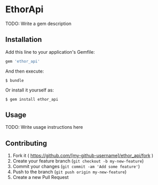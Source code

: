 # EthorApi

TODO: Write a gem description

## Installation

Add this line to your application's Gemfile:

```ruby
gem 'ethor_api'
```

And then execute:

    $ bundle

Or install it yourself as:

    $ gem install ethor_api

## Usage

TODO: Write usage instructions here

## Contributing

1. Fork it ( https://github.com/[my-github-username]/ethor_api/fork )
2. Create your feature branch (`git checkout -b my-new-feature`)
3. Commit your changes (`git commit -am 'Add some feature'`)
4. Push to the branch (`git push origin my-new-feature`)
5. Create a new Pull Request

